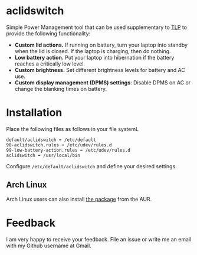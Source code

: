 # aclidswitch
Simple Power Management tool that can be used supplementary to
[TLP](https://github.com/linrunner/TLP) to provide the following functionality:

* **Custom lid actions.** If running on battery, turn your laptop into standby when the lid is closed. If the laptop is charging, then do nothing.
* **Low battery action.** Put your laptop into hibernation if the battery reaches a critically low level.
* **Custom brightness.** Set different brightness levels for battery and AC use.
* **Custom display management (DPMS) settings**: Disable DPMS on AC or change the blanking times on battery.

# Installation
Place the following files as follows in your file systemL

```
default/aclidswitch ➡ /etc/default
98-aclidswitch.rules ➡ /etc/udev/rules.d
99-low-battery-action.rules ➡ /etc/udev/rules.d
aclidswitch ➡ /usr/local/bin
```

Configure `/etc/default/aclidswitch` and define your desired settings.

## Arch Linux
Arch Linux users can also install [the package](https://aur.archlinux.org/packages/aclidswitch-git/) from the AUR.

# Feedback
I am very happy to receive your feedback. File an issue or write me an 
email with my Github username at Gmail.
